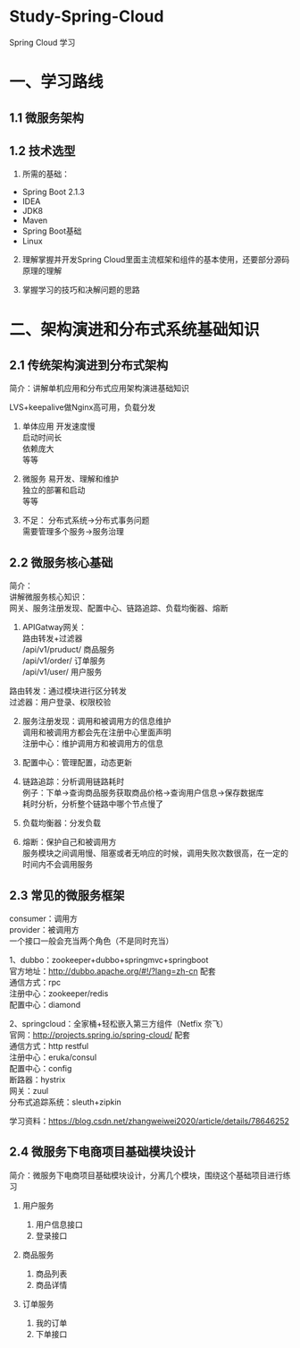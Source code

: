 # Study-Spring-Cloud
Spring Cloud 学习

# 一、学习路线
## 1.1 微服务架构
## 1.2 技术选型
1. 所需的基础：
- Spring Boot 2.1.3 
- IDEA 
- JDK8 
- Maven 
- Spring Boot基础
- Linux

2. 理解掌握并开发Spring Cloud里面主流框架和组件的基本使用，还要部分源码原理的理解

3. 掌握学习的技巧和决解问题的思路

# 二、架构演进和分布式系统基础知识
## 2.1 传统架构演进到分布式架构
简介：讲解单机应用和分布式应用架构演进基础知识
    
LVS+keepalive做Nginx高可用，负载分发
    
1. 单体应用
开发速度慢  
启动时间长  
依赖庞大  
等等  
    
2. 微服务
易开发、理解和维护  
独立的部署和启动  
等等  
    
3. 不足：
分布式系统->分布式事务问题  
需要管理多个服务->服务治理  

## 2.2 微服务核心基础
简介：  
讲解微服务核心知识：  
网关、服务注册发现、配置中心、链路追踪、负载均衡器、熔断

1. APIGatway网关：  
    路由转发+过滤器  
    /api/v1/pruduct/     商品服务  
    /api/v1/order/       订单服务  
    /api/v1/user/        用户服务  

路由转发：通过模块进行区分转发  
过滤器：用户登录、权限校验  

2. 服务注册发现：调用和被调用方的信息维护  
调用和被调用方都会先在注册中心里面声明  
注册中心：维护调用方和被调用方的信息

3. 配置中心：管理配置，动态更新  


4. 链路追踪：分析调用链路耗时  
例子：下单->查询商品服务获取商品价格->查询用户信息->保存数据库  
耗时分析，分析整个链路中哪个节点慢了

5. 负载均衡器：分发负载  


6. 熔断：保护自己和被调用方  
服务模块之间调用慢、阻塞或者无响应的时候，调用失败次数很高，在一定的时间内不会调用服务

## 2.3 常见的微服务框架
consumer：调用方  
provider：被调用方  
一个接口一般会充当两个角色（不是同时充当）

1、dubbo：zookeeper+dubbo+springmvc+springboot  
官方地址：http://dubbo.apache.org/#!/?lang=zh-cn
配套  
    通信方式：rpc  
    注册中心：zookeeper/redis  
    配置中心：diamond

2、springcloud：全家桶+轻松嵌入第三方组件（Netfix 奈飞）   
官网：http://projects.spring.io/spring-cloud/
配套  
    通信方式：http restful  
    注册中心：eruka/consul  
    配置中心：config  
    断路器：hystrix  
    网关：zuul  
    分布式追踪系统：sleuth+zipkin  
    
学习资料：https://blog.csdn.net/zhangweiwei2020/article/details/78646252


## 2.4 微服务下电商项目基础模块设计
简介：微服务下电商项目基础模块设计，分离几个模块，围绕这个基础项目进行练习  
1. 用户服务
    1. 用户信息接口
    2. 登录接口

2. 商品服务
    1. 商品列表
    2. 商品详情

3. 订单服务
    1. 我的订单
    2. 下单接口
